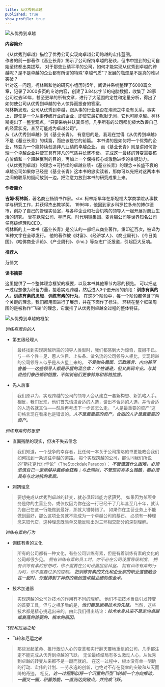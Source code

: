 ```yaml
---
title: 从优秀到卓越
published: true
show_profile: true
---
```


![从优秀到卓越]({{site.url}}/asset/books/cyxdzy_cover.jpg)

**内容简介**

《从优秀到卓越》描绘了优秀公司实现向卓越公司跨越的宏伟蓝图。<br>
作者的前一部著作《基业长青》揭示了公司保持卓越的秘诀，但书中提到的公司自始至终都出类拔萃。
对于那些业绩平平的公司，如何才能实现从优秀到卓越的跨越呢？是不是卓越的企业都有所谓的特殊“卓越气质”？发展的瓶颈是不是真的难以突破？<br>
针对这一问题，柯林斯和他的研究小组历时5年，阅读并系统整理了6000篇文章，记录了2000多页的专访内容，创建了3.84亿字节的电脑数据，收集了 28家公司过去50年，甚至更早的所有文章，进行了大范围的定性和定量分析，得出了如何使公司从优秀到卓越的令人惊异而振奋的答案。
<br>
柯林斯发现，公司从优秀到卓越，跟从事的行业是否在潮流之中没有关系，事实上，即使是一个从事传统行业的企业，即使它最初默默无闻，它也可能卓越。柯林斯提出了一整套观点，“只要采纳并认真贯彻，几乎所有的公司都能极大改善自己的经营状况，甚至可能成为卓越公司”。
<br>
从《从优秀到卓越》到《基业长青》。
有意思的是，我现在觉得《从优秀到卓越》不是《基业长青》的续篇，而应该是它的前篇。
本书讲的是如何将一个优秀的企业，转变为一个能持续创造非凡业绩的卓越企业。
而《基业长青》则是讲如何管理一个卓越企业并使其具有非凡的气质并长盛不衰。
完成这一最终的转变需要核心价值和一个超越赢利的目的，再加上一个保持核心或激励进步的关键动力。
《从优秀到卓越》的理念→可持续的卓越业绩+《基业长青》的理念→长盛不衰的卓越公司如果你已经是《基业长青》这本书的忠实读者，那你可以先把对这两本书之间的联系的疑问放到一边，把注意力放到本书的研究成果上来。


**作者简介**

**吉姆·柯林斯**，著名商业畅销书作家。<br.
柯林斯早年在斯坦福大学商学院从事教学与研究工作，并获得杰出教学奖。
1996年，他回到家乡科罗拉多州的博尔德市，创办了自己的管理实验室，与各种企业和社会机构的领导人一起开展对商业生活的研究。
曾在默克公司、星巴克、时代明镜集团、麦肯锡公司等世界知名公司任高级经理和CEO。<br>
柯林斯的上一本书《基业长青》是公认的一部经典商业著作，重印近百次，被译为16种文字在全球发行。
他的著作被《财富》、《经济学人》、《商业周刊》、《今日美国》、《哈佛商业评论》、《产业周刊》、《Inc.》等杂志广泛报道，引起巨大反响。

**推荐人**

范倩文

**读书摘要**

这里提供了一个整体理念框架的概要，以及本书其他章节内容的预览。
可以把这一过程想像为积蓄力量，接着实现跨越，然后进入3个更开阔的阶段：**训练有素的人**，**训练有素的思想**，**训练有素的行为**。
在这3个阶段中，每一个阶段都包含了两个关键的理念，我们都用图进行了展示，并在下面作了标注。
环绕在整个框架周围的是被称作“飞轮”的理念，它囊括了从优秀到卓越全过程的整体特征。

![从优秀到卓越的框架]({{site.url}}/asset/books/cyxdzy_001.jpg)

*训练有素的的人*<br>
* 第五级经理人<br>
>最终找到实现跨越所需的领导人类型时，我们都感到大为惊奇，震撼不已。
与一些个性十足、惹人注目、上头条、做名流的公司领导人相比，实现跨越的公司领导人似乎是从火星上来的。
***不爱抛头露面、沉默寡言、内向甚至害羞——这些领导人都是矛盾的混合体：
个性谦逊，但又表现专业。与其说他们像巴顿和恺撒，不如说他们更像林肯和苏格拉底。***

* 先人后事<br>
>我们原以为，实现跨越的公司的领导人会从建立一套新构想、新策略入手。
>相反，我们发现，他们首先请进合适的人选，请出不合适的人选，并令合适的人选各就其位——然后再考虑下一步该怎么走。
>“人是最重要的资产”这句格言现在看来也是错误的。***人不是最重要的资产，合适的人才是最重要的资产。***

*训练有素的的思想*<br>
* 直面残酷的现实，但决不失去信念<br>
>我们知道，一个战争的幸存者，比任何一本关于公司策略的书更能教会我们如何找到一条通往卓越的道路。
>每个实现跨越的公司，都认同我们所说的“斯托克代尔悖论”（TheStockdaleParadox）：
>***不管遭遇什么困难，必须坚信自己一定能够并最终会获胜；与此同时，不管现实有多么残酷，都必须具有与之对抗的素质。***

* 刺猬理念<br>
>要想完成从优秀到卓越的转变，就必须超越能力紧箍咒。
>如果因为某项业务是你的主营业务，或仅仅因为你在这一行已经干了几年甚至几十年，就认为自己在这一行能做到最好，那就大错特错了。
>如果你在主营业务上不能做到最好，那么这项业务就不能成为一个卓越公司的基石。
>必须有一种理念来取代它，这种理念既简单又能反映出对三环相交部分的深刻理解。

*训练有素的行为*<br>
* 训练有素的文化<br>
>所有的公司都有一种文化，有些公司训练有素，但是有着训练有素的文化的公司却很少见。
>*拥有训练有素的员工时，你不必在公司设置等级制度。
>拥有训练有素的思想时，你不需要在公司设置层层科室。
>拥有训练有素的行为时，你不需要过多的控制。*
>***把训练有素的文化和企业家的职业道德融合在一起时，你就得到了神奇的能创造卓越业绩的炼金术。***

* 技术加速器<br>
>实现跨越的公司对技术的作用有不同的理解。
>他们不把技术当做引发转变的首要工具，但与之相矛盾的是，***他们都是运用技术的先锋。***
>当然，这些技术都是精心挑选出来的。由此我们得出结论：***技术本身从来不是走向卓越或衰落的首要的、根本的原因。***

*飞轮和厄运之轮*<br>
* 飞轮和厄运之轮<br>
>那些发起革命、推行激动人心的变革和实行翻天覆地重组的公司，几乎都注定不能完成从优秀到卓越的飞跃。
>无论最终结局有多么激动人心，从优秀到卓越的转变从来都不是一蹴而就的。
>在这一过程中，根本没有单一明确的行动、宏伟的计划、一劳永逸的创新，也绝对不存在侥幸的突破和从天而降的奇迹。
>相反，***这一过程酷似将一个沉重的巨型飞轮朝一个方向推动，一圈又一圈，积蓄势能，一直到达突破点，并完成飞跃。***